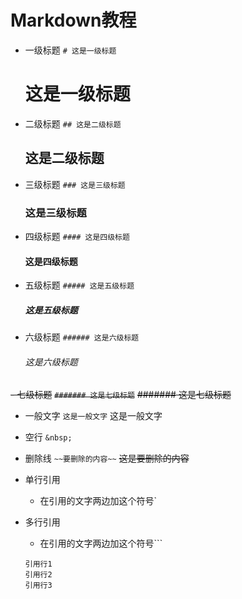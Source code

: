 # Markdown教程

- 一级标题
    `# 这是一级标题`

    # 这是一级标题

- 二级标题
    `## 这是二级标题`

    ## 这是二级标题

- 三级标题
    `### 这是三级标题`

    ### 这是三级标题

- 四级标题
    `#### 这是四级标题`

    #### 这是四级标题

- 五级标题
    `##### 这是五级标题`

    ##### 这是五级标题

- 六级标题
    `###### 这是六级标题`

    ###### 这是六级标题

~~- 七级标题~~
    ~~`####### 这是七级标题`~~
    ~~####### 这是七级标题~~

- 一般文字
    `这是一般文字`
    这是一般文字

- 空行
    `&nbsp;`
    &nbsp;

- 删除线
    `~~要删除的内容~~`
    ~~这是要删除的内容~~

- 单行引用
    - 在引用的文字两边加这个符号`

- 多行引用
    - 在引用的文字两边加这个符号```

    ```none
    引用行1
    引用行2
    引用行3
    ```
